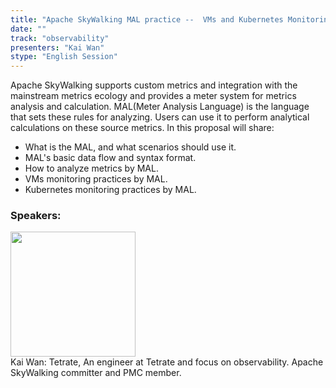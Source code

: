 ```yaml
---
title: "Apache SkyWalking MAL practice --  VMs and Kubernetes Monitoring"
date: "" 
track: "observability"
presenters: "Kai Wan"
stype: "English Session"
---
```

Apache SkyWalking supports custom metrics and integration with the mainstream metrics ecology and provides a meter system for metrics analysis and calculation. MAL(Meter Analysis Language) is the language that sets these rules for analyzing. Users can use it to perform analytical calculations on these source metrics. In this proposal will share:
- What is the MAL, and what scenarios should use it.
- MAL's basic data flow and syntax format.
- How to analyze metrics by MAL.
- VMs monitoring practices by MAL.
- Kubernetes monitoring practices by MAL.
 ### Speakers: 
 <img src="images/speaker/1134.png" width="200" /><br>Kai Wan: Tetrate, An engineer at Tetrate and focus on observability.
Apache SkyWalking committer and PMC member.

 
